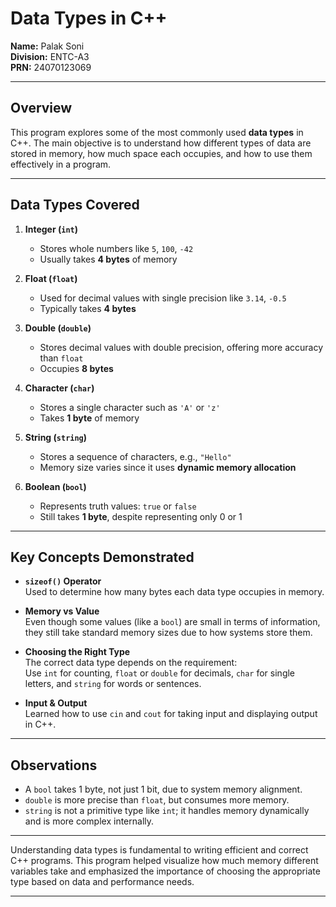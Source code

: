 # Data Types in C++

**Name:** Palak Soni  
**Division:** ENTC-A3  
**PRN:** 24070123069  

---

## Overview

This program explores some of the most commonly used **data types** in C++. The main objective is to understand how different types of data are stored in memory, how much space each occupies, and how to use them effectively in a program.

---

## Data Types Covered

1. **Integer (`int`)**  
   - Stores whole numbers like `5`, `100`, `-42`  
   - Usually takes **4 bytes** of memory

2. **Float (`float`)**  
   - Used for decimal values with single precision like `3.14`, `-0.5`  
   - Typically takes **4 bytes**

3. **Double (`double`)**  
   - Stores decimal values with double precision, offering more accuracy than `float`  
   - Occupies **8 bytes**

4. **Character (`char`)**  
   - Stores a single character such as `'A'` or `'z'`  
   - Takes **1 byte** of memory

5. **String (`string`)**  
   - Stores a sequence of characters, e.g., `"Hello"`  
   - Memory size varies since it uses **dynamic memory allocation**

6. **Boolean (`bool`)**  
   - Represents truth values: `true` or `false`  
   - Still takes **1 byte**, despite representing only 0 or 1

---

## Key Concepts Demonstrated

- **`sizeof()` Operator**  
  Used to determine how many bytes each data type occupies in memory.

- **Memory vs Value**  
  Even though some values (like a `bool`) are small in terms of information, they still take standard memory sizes due to how systems store them.

- **Choosing the Right Type**  
  The correct data type depends on the requirement:  
  Use `int` for counting, `float` or `double` for decimals, `char` for single letters, and `string` for words or sentences.

- **Input & Output**  
  Learned how to use `cin` and `cout` for taking input and displaying output in C++.

---

## Observations

- A `bool` takes 1 byte, not just 1 bit, due to system memory alignment.
- `double` is more precise than `float`, but consumes more memory.
- `string` is not a primitive type like `int`; it handles memory dynamically and is more complex internally.

---

Understanding data types is fundamental to writing efficient and correct C++ programs. This program helped visualize how much memory different variables take and emphasized the importance of choosing the appropriate type based on data and performance needs.

---


